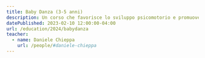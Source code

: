 ```yaml
---
title: Baby Danza (3-5 anni)
description: Un corso che favorisce lo sviluppo psicomotorio e promuove l’unicità del bambin*, compiendo i primi passi nell’espressione corporea e nel ritmo.
datePublished: 2023-02-10 12:00:00-04:00
url: /education/2024/babydanza
teacher:
  - name: Daniele Chieppa
    url: /people/#daniele-chieppa
---
```

